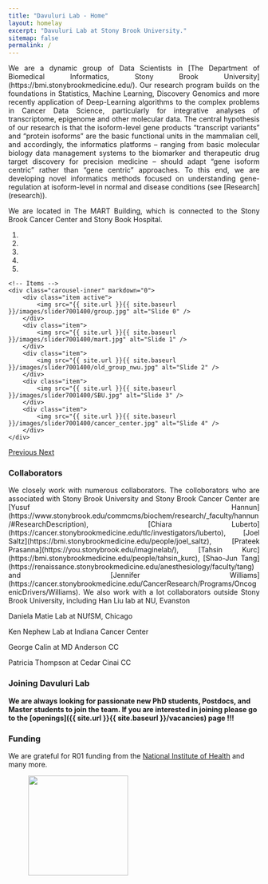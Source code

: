 ```yaml
---
title: "Davuluri Lab - Home"
layout: homelay
excerpt: "Davuluri Lab at Stony Brook University."
sitemap: false
permalink: /
---
```


<div style="text-align: justify">
We are a dynamic group of Data Scientists in [The Department of Biomedical Informatics, Stony Brook University](https://bmi.stonybrookmedicine.edu/). Our research program builds on the foundations in Statistics, Machine Learning, Discovery Genomics and more recently application of Deep-Learning algorithms to the complex problems in Cancer Data Science, particularly for integrative analyses of transcriptome, epigenome and other molecular data. The central hypothesis of our research is that the isoform-level gene products “transcript variants” and “protein isoforms” are the basic functional units in the mammalian cell, and accordingly, the informatics platforms – ranging from basic molecular biology data management systems to the biomarker and therapeutic drug target discovery for precision medicine – should adapt “gene isoform centric” rather than “gene centric” approaches. To this end, we are developing novel informatics methods focused on understanding gene-regulation at isoform-level in normal and disease conditions (see [Research](research)).


 

We are located in The MART Building, which is connected to the Stony Brook Cancer Center and Stony Book Hospital.




</div>

<div markdown="0" id="carousel" class="carousel slide" data-ride="carousel" data-interval="4000" data-pause="hover" >
    <!-- Menu -->
    <ol class="carousel-indicators">
        <li data-target="#carousel" data-slide-to="0" class="active"></li>
        <li data-target="#carousel" data-slide-to="1"></li>
        <li data-target="#carousel" data-slide-to="2"></li>
        <li data-target="#carousel" data-slide-to="3"></li>
        <li data-target="#carousel" data-slide-to="4"></li>
    </ol>

    <!-- Items -->
    <div class="carousel-inner" markdown="0">
        <div class="item active">
            <img src="{{ site.url }}{{ site.baseurl }}/images/slider7001400/group.jpg" alt="Slide 0" />
        </div>
        <div class="item">
            <img src="{{ site.url }}{{ site.baseurl }}/images/slider7001400/mart.jpg" alt="Slide 1" />
        </div>
        <div class="item">
            <img src="{{ site.url }}{{ site.baseurl }}/images/slider7001400/old_group_nwu.jpg" alt="Slide 2" />
        </div>
        <div class="item">
            <img src="{{ site.url }}{{ site.baseurl }}/images/slider7001400/SBU.jpg" alt="Slide 3" />
        </div>
        <div class="item">
            <img src="{{ site.url }}{{ site.baseurl }}/images/slider7001400/cancer_center.jpg" alt="Slide 4" />
        </div>
    </div>
  <a class="left carousel-control" href="#carousel" role="button" data-slide="prev">
    <span class="glyphicon glyphicon-chevron-left" aria-hidden="true"></span>
    <span class="sr-only">Previous</span>
  </a>
  <a class="right carousel-control" href="#carousel" role="button" data-slide="next">
    <span class="glyphicon glyphicon-chevron-right" aria-hidden="true"></span>
    <span class="sr-only">Next</span>
  </a>
</div>







### Collaborators
<!-- We work with closely with numerous collaborators, including the [State Lab](https://www.mstatelab.com/) and [Bender Lab](https://benderlab.ucsf.edu/lab-members) at UCSF, the [Devlin Lab](https://www.psychiatry.pitt.edu/about-us/our-people/faculty/bernie-j-devlin-phd) at UPMC, the [Roeder Lab](http://www.stat.cmu.edu/~roeder/) at Carnegie Mellon, the [Sestan Lab](http://medicine.yale.edu/lab/sestan/index.aspx), and the [Talkowski lab](http://talkowski.mgh.harvard.edu/) at Harvard. -->
<div style="text-align: justify">
We closely work with numerous collaborators. The colloborators who are associated with Stony Brook University and Stony Brook Cancer Center are [Yusuf Hannun](https://www.stonybrook.edu/commcms/biochem/research/_faculty/hannun/#ResearchDescription), [Chiara Luberto](https://cancer.stonybrookmedicine.edu/tlc/investigators/luberto), [Joel Saltz](https://bmi.stonybrookmedicine.edu/people/joel_saltz), [Prateek Prasanna](https://you.stonybrook.edu/imaginelab/), [Tahsin Kurc](https://bmi.stonybrookmedicine.edu/people/tahsin_kurc), [Shao-Jun Tang](https://renaissance.stonybrookmedicine.edu/anesthesiology/faculty/tang) and [Jennifer Williams](https://cancer.stonybrookmedicine.edu/CancerResearch/Programs/OncogenicDrivers/Williams). We also work with a lot collaborators outside Stony Brook University, including Han Liu lab at NU, Evanston

Daniela Matie Lab at NUfSM, Chicago

Ken Nephew Lab at Indiana Cancer Center

George Calin at MD Anderson CC

Patricia Thompson at Cedar Cinai CC


 </div>



### Joining Davuluri Lab
 **We are always looking for passionate new PhD students, Postdocs, and Master students to join the team. If you are interested in joining please go to the [openings]({{ site.url }}{{ site.baseurl }}/vacancies) page !!!** 


<!-- We are grateful for funding from Leiden University, [NWO](www.nwo.nl) ([Vidi talent scheme](http://www.nwo.nl/en/research-and-results/programmes/Talent+Scheme) and the [Frontiers in Nanoscience program](https://www.universiteitleiden.nl/en/research/research-projects/science/frontiers-of-nanoscience-nanofront)), and from an [ERC starting grant](https://erc.europa.eu/funding/starting-grants).
 -->





### Funding
We are grateful for R01 funding from the [National Institute of Health](https://www.nih.gov/) and many more.

<figure class="third">
<img src="{{ site.url }}{{ site.baseurl }}/images/logopic/NIH.png" style="width: 200px"> 
</figure>


<!-- ### Funding
<figure class="fourth">
  <img src="{{ site.url }}{{ site.baseurl }}/images/logopic/sbu_logo.jpg" style="width: 210px">
  <br>
  <img src="{{ site.url }}{{ site.baseurl }}/images/logopic/sbumed_logo.jpg" style="width: 110px">
  <img src="{{ site.url }}{{ site.baseurl }}/images/logopic/sbu_cc_logo.jpg" style="width: 120px">
</figure> -->
